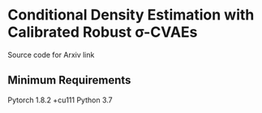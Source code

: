 # Conditional Density Estimation with Calibrated Robust σ-CVAEs
Source code for Arxiv link

## Minimum Requirements
Pytorch 1.8.2 +cu111
Python 3.7 
